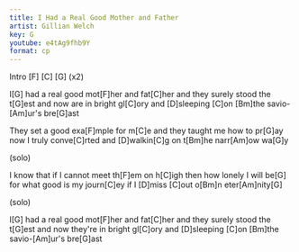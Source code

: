 ```yaml
---
title: I Had a Real Good Mother and Father
artist: Gillian Welch
key: G
youtube: e4tAg9fhb9Y
format: cp
---
```


Intro
[F] [C] [G] (x2)

I[G] had a real good mot[F]her and fat[C]her
and they surely stood the t[G]est
and now are in bright gl[C]ory
and [D]sleeping [C]on [Bm]the savio-[Am]ur's bre[G]ast

They set a good exa[F]mple for m[C]e
and they taught me how to pr[G]ay
now I truly conve[C]rted
and [D]walkin[C]g on t[Bm]he narr[Am]ow wa[G]y

(solo)

I know that if I cannot meet th[F]em on h[C]igh
then how lonely I will be[G]
for what good is my journ[C]ey
if I [D]miss [C]out o[Bm]n eter[Am]nity[G]

(solo)

I[G] had a real good mot[F]her and fat[C]her
and they surely stood the t[G]est
and now they're in bright gl[C]ory
and [D]sleeping [C]on [Bm]the savio-[Am]ur's bre[G]ast
